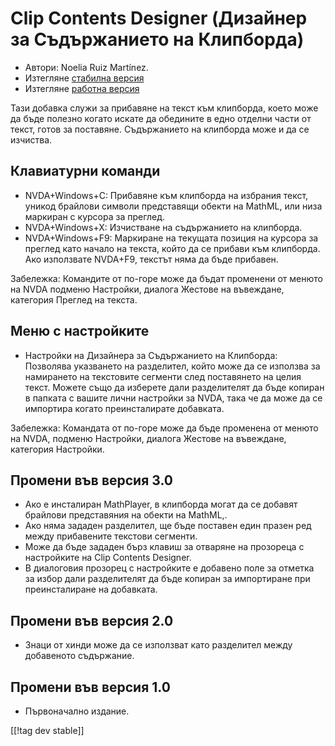 # Clip Contents Designer (Дизайнер за Съдържанието на Клипборда) #
*   Автори: Noelia Ruiz Martínez.
*   Изтегляне [стабилна версия][1]
*   Изтегляне [работна версия][2]

Тази добавка служи за прибавяне на текст към клипборда, което може да бъде
полезно когато искате да обедините в едно отделни части от текст, готов за
поставяне.  Съдържанието на клипборда може и да се изчиства.

## Клавиатурни команди ##
*   NVDA+Windows+C: Прибавяне към клипборда на избрания текст, уникод
    брайлови символи представящи обекти на MathML, или низа маркиран с
    курсора за преглед.
*   NVDA+Windows+X: Изчистване на съдържанието на клипборда.
*   NVDA+Windows+F9: Маркиране на текущата позиция на курсора за преглед
    като начало на текста, който да се прибави към клипборда.  Ако
    използвате NVDA+F9, текстът няма да бъде прибавен.

Забележка: Командите от по-горе може да бъдат променени от менюто на NVDA
подменю Настройки, диалога Жестове на въвеждане, категория Преглед на
текста.

## Меню с настройките ##
*   Настройки на Дизайнера за Съдържанието на Клипборда: Позволява
    указването на разделител, който може да се използва за намирането на
    текстовите сегменти след поставянето на целия текст. Можете също да
    изберете дали разделителят да бъде копиран в папката с вашите лични
    настройки за NVDA, така че да може да се импортира когато преинсталирате
    добавката.

Забележка: Командата от по-горе може да бъде променена от менюто на NVDA,
подменю Настройки, диалога Жестове на въвеждане, категория Настройки.

## Промени във версия 3.0 ##
*   Ако е инсталиран MathPlayer, в клипборда могат да се добавят брайлови
    представяния на обекти на MathML,.
*   Ако няма зададен разделител, ще бъде поставен един празен ред между
    прибавените текстови сегменти.
*   Може да бъде зададен бърз клавиш за отваряне на прозореца с настройките
    на Clip Contents Designer.
*   В диалоговия прозорец с настройките е добавено поле за отметка за избор
    дали разделителят да бъде копиран за импортиране при преинсталиране на
    добавката.

## Промени във версия 2.0 ##
*   Знаци от хинди  може да  се  използват  като  разделител  между
    добавеното съдържание.

## Промени във версия 1.0 ##
*   Първоначално издание.

[[!tag dev stable]]

[1]: http://addons.nvda-project.org/files/get.php?file=ccd

[2]: http://addons.nvda-project.org/files/get.php?file=ccd-dev
